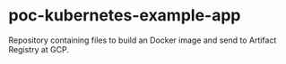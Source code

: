 # poc-kubernetes-example-app

Repository containing files to build an Docker image and send to Artifact Registry at GCP.
